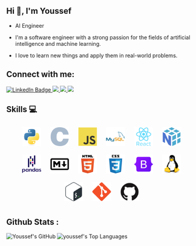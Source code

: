 ## Hi 👋, I'm Youssef 
 
- AI Engineer

- I'm a software engineer with a strong passion for the fields of artificial intelligence and machine learning.

- I love to learn new things and apply them in real-world problems.

## Connect with me:

<div id="badges">
  <a href="https://www.linkedin.com/in/youssef-yasser-ali/">
    <img src="https://img.shields.io/badge/LinkedIn-blue?style=for-the-badge&logo=linkedin&logoColor=white" alt="LinkedIn Badge"/>
  </a>
  <a href="mailto:yyasser849@gmail.com">
    <img src="https://img.shields.io/badge/Gmail-D14836?style=for-the-badge&logo=gmail&logoColor=white"/>
  </a>
    <a href="https://medium.com/@youssef-yasser-ali">
    <img src="https://img.shields.io/badge/-Medium-000?style=for-the-badge&logo=Medium&logoColor=white"/>
  </a>
  <a href="https://twitter.com/Us_Ef_">
    <img src="https://img.shields.io/badge/Twitter-1DA1F2?style=for-the-badge&logo=twitter&logoColor=white"/>
  </a>
</div>

## Skills 💻

<div align="center">

<img style="margin: 10px" src="https://raw.githubusercontent.com/devicons/devicon/1119b9f84c0290e0f0b38982099a2bd027a48bf1/icons/python/python-original.svg" alt="Python" height="50" />

<img style="margin: 10px" src="https://raw.githubusercontent.com/devicons/devicon/1119b9f84c0290e0f0b38982099a2bd027a48bf1/icons/c/c-original.svg" alt="C" height="50" />  
 
<img style="margin: 10px" src="https://raw.githubusercontent.com/devicons/devicon/1119b9f84c0290e0f0b38982099a2bd027a48bf1/icons/javascript/javascript-original.svg" alt="JavaScript" height="50" />

<img style="margin: 10px" src="https://raw.githubusercontent.com/devicons/devicon/1119b9f84c0290e0f0b38982099a2bd027a48bf1/icons/mysql/mysql-original-wordmark.svg" alt="MySQL" height="50" />

<img style="margin: 10px" src="https://raw.githubusercontent.com/devicons/devicon/1119b9f84c0290e0f0b38982099a2bd027a48bf1/icons/react/react-original-wordmark.svg" alt="React" height="50" />

<img style="margin: 10px" src="https://raw.githubusercontent.com/devicons/devicon/1119b9f84c0290e0f0b38982099a2bd027a48bf1/icons/numpy/numpy-original.svg" alt="Numpy" height="50" />

<img style = "margin:10px" src ="https://raw.githubusercontent.com/devicons/devicon/1119b9f84c0290e0f0b38982099a2bd027a48bf1/icons/pandas/pandas-original-wordmark.svg" alt ="pandas" height="50" >

<img style = "margin:10px" src ="https://raw.githubusercontent.com/devicons/devicon/1119b9f84c0290e0f0b38982099a2bd027a48bf1/icons/markdown/markdown-original.svg" alt ="pandas" height="50" >

<img style="margin: 10px" src="https://raw.githubusercontent.com/devicons/devicon/1119b9f84c0290e0f0b38982099a2bd027a48bf1/icons/html5/html5-original-wordmark.svg" alt="HTML5" height="50" />

<img style="margin: 10px" src="https://raw.githubusercontent.com/devicons/devicon/1119b9f84c0290e0f0b38982099a2bd027a48bf1/icons/css3/css3-original-wordmark.svg" alt="CSS3" height="50" />

<img style="margin: 10px" src="https://raw.githubusercontent.com/devicons/devicon/1119b9f84c0290e0f0b38982099a2bd027a48bf1/icons/bootstrap/bootstrap-original.svg" alt="Bootstrap" height="50" />

<img style="margin: 10px" src="https://raw.githubusercontent.com/devicons/devicon/1119b9f84c0290e0f0b38982099a2bd027a48bf1/icons/linux/linux-original.svg" alt="Linux" height="50" />

<img style="margin: 10px" src="https://raw.githubusercontent.com/devicons/devicon/1119b9f84c0290e0f0b38982099a2bd027a48bf1/icons/bash/bash-original.svg" alt="Bash" height="50" />

<img style="margin: 10px" src="https://raw.githubusercontent.com/devicons/devicon/1119b9f84c0290e0f0b38982099a2bd027a48bf1/icons/git/git-original.svg" alt="Git" height="50" />

<img style="margin: 10px" src="https://raw.githubusercontent.com/devicons/devicon/1119b9f84c0290e0f0b38982099a2bd027a48bf1/icons/github/github-original.svg" alt="GitHub" height="50" />

</div>

## Github Stats :
<div>
<img  src="https://github-readme-stats-sigma-five.vercel.app/api?username=youssef-yasser-ali&amp;show_icons=true&amp;theme=dark#gh-dark-mode-only" alt="Youssef's GitHub "  style="max-width: 60%;">
 
 
  
<img src="https://github-readme-stats-sigma-five.vercel.app/api/top-langs/?username=youssef-yasser-ali&amp;show_icons=true&amp;theme=dark#gh-dark-mode-only" width="37%" alt="youssef's Top Languages"> 

</div>
